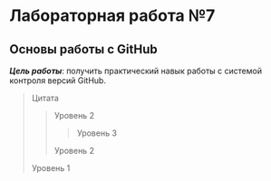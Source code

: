 # Лабораторная работа №7

## Основы работы с GitHub

***Цель работы***: получить практический навык работы с системой контроля версий GitHub.

> Цитата
>> Уровень 2
>>> Уровень 3
>>
>> Уровень 2
>
> Уровень 1
